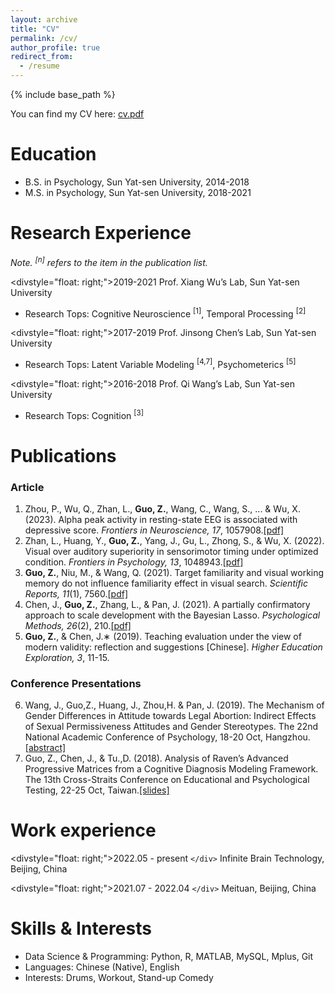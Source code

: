 ```yaml
---
layout: archive
title: "CV"
permalink: /cv/
author_profile: true
redirect_from:
  - /resume
---
```

{% include base_path %}

You can find my CV here: [cv.pdf](../files/zhihan_guo_cv.pdf)

Education
=========

* B.S. in Psychology, Sun Yat-sen University, 2014-2018
* M.S. in Psychology, Sun Yat-sen University, 2018-2021

Research Experience
===================

*Note. <sup>[n]</sup> refers to the item in the publication list.*

<divstyle="float: right;">2019-2021 </div> Prof. Xiang Wu’s Lab, Sun Yat-sen University

* Research Tops: Cognitive Neuroscience <sup>[1]</sup>, Temporal Processing <sup>[2]</sup>

<divstyle="float: right;">2017-2019 </div> Prof. Jinsong Chen’s Lab, Sun Yat-sen University

* Research Tops: Latent Variable Modeling <sup>[4,7]</sup>, Psychometerics <sup>[5]</sup>

<divstyle="float: right;">2016-2018 </div> Prof. Qi Wang’s Lab, Sun Yat-sen University

* Research Tops: Cognition <sup>[3]</sup>

Publications
============

### Article

1. Zhou, P., Wu, Q., Zhan, L., **Guo, Z.**, Wang, C., Wang, S., ... & Wu, X. (2023). Alpha peak activity in resting-state EEG is associated with depressive score. *Frontiers in Neuroscience,* *17*, 1057908.[[pdf]](../files/alpha.pdf)
2. Zhan, L., Huang, Y., **Guo, Z.**, Yang, J., Gu, L., Zhong, S., & Wu, X. (2022). Visual over auditory superiority in sensorimotor timing under optimized condition. *Frontiers in Psychology, 13*, 1048943.[[pdf]](../files/visual.pdf)
3. **Guo, Z.**, Niu, M., & Wang, Q. (2021). Target familiarity and visual working memory do not influence familiarity effect in visual search. *Scientific Reports, 11*(1), 7560.[[pdf]](../files/target.pdf "[doi]")
4. Chen, J., **Guo, Z.**, Zhang, L., & Pan, J. (2021). A partially confirmatory approach to scale development with the Bayesian Lasso. *Psychological Methods, 26*(2), 210.[[pdf]](../files/pcfa.pdf)
5. **Guo, Z.**, & Chen, J.∗ (2019). Teaching evaluation under the view of modern validity: reflection and suggestions [Chinese]. *Higher Education Exploration, 3*, 11-15.

### Conference Presentations

6. Wang, J., Guo,Z., Huang, J., Zhou,H. & Pan, J. (2019). The Mechanism of Gender Differences in Attitude towards Legal Abortion: Indirect Effects of Sexual Permissiveness Attitudes and Gender Stereotypes. The 22nd National Academic Conference of Psychology, 18-20 Oct, Hangzhou.[[abstract]](https://drive.google.com/file/d/1odkYz0VVHezjTkRJPUL-y3yD0-D2wkFo/view?usp=drive_link)
7. Guo, Z., Chen, J., & Tu.,D. (2018). Analysis of Raven’s Advanced Progressive Matrices from a Cognitive Diagnosis Modeling Framework. The 13th Cross-Straits Conference on Educational and Psychological Testing, 22-25 Oct, Taiwan.[[slides]](https://drive.google.com/file/d/1KdSasxM4VMMRUF-0-tSUA5M5k_74V50n/view)

Work experience
===============

<divstyle="float: right;">2022.05 - present `</div>` Infinite Brain Technology, Beijing, China

<divstyle="float: right;">2021.07 - 2022.04 `</div>` Meituan, Beijing, China

Skills &  Interests
===================

* Data Science & Programming: Python, R, MATLAB, MySQL, Mplus, Git
* Languages: Chinese (Native), English
* Interests: Drums, Workout, Stand-up Comedy
